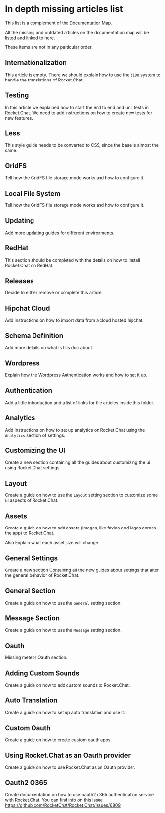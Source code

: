 # In depth missing articles list

This list is a complement of the [Documentation Map](../documentation-map/).

All the missing and outdated articles on the documentation map will be listed and linked to here.

These items are not in any particular order.

## Internationalization

This article is empty. There we should explain how to use the `i18n` system to handle the translations of Rocket.Chat.

## Testing

In this article we explained how to start the end to end and unit tests in Rocket.Chat. We need to add instructions on how to create new tests for new features.

## Less

This style guide needs to be converted to CSS, since the base is almost the same.

## GridFS

Tell how the GridFS file storage mode works and how to configure it.

## Local File System

Tell how the GridFS file storage mode works and how to configure it.

## Updating

Add more updating guides for different environments.

## RedHat

This section should be completed with the details on how to install Rocket.Chat on RedHat.

## Releases

Decide to either remove or complete this article.

## Hipchat Cloud

Add instructions on how to import data from a cloud hosted hipchat.

## Schema Definition

Add more details on what is this doc about.

## Wordpress

Explain how the Wordpress Authentication works and how to set it up.

## Authentication

Add a little introduction and a list of links for the articles inside this folder.

## Analytics

Add instructions on how to set up analytics on Rocket.Chat using the `Analytics` section of settings.

## Customizing the UI

Create a new section containing all the guides about customizing the ui using Rocket.Chat settings.

## Layout

Create a guide on how to use the `Layout` setting section to customize some ui aspects of Rocket.Chat.

## Assets

Create a guide on how to add assets (images, like favico and logos across the app) to Rocket.Chat.

Also Explain what each asset size will change.

## General Settings

Create a new section Containing all the new guides about settings that alter the general behavior of Rocket.Chat.

## General Section

Create a guide on how to use the `General` setting section.

## Message Section

Create a guide on how to use the `Message` setting section.

## Oauth

Missing meteor Oauth section.

## Adding Custom Sounds

Create a guide on how to add custom sounds to Rocket.Chat.

## Auto Translation

Create a guide on how to set up auto translation and use it.

## Custom Oauth

Create a guide on how to create custom oauth apps.

## Using Rocket.Chat as an Oauth provider

Create a guide on how to use Rocket.Chat as an Oauth provider.

## Oauth2 O365

Create documentation on how to use oauth2 o365 authentication service with Rocket.Chat. You can find info on this issue <https://github.com/RocketChat/Rocket.Chat/issues/6809>

